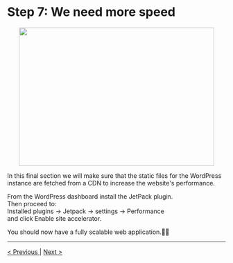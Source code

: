 <h1>Step 7: We need more speed</h1>

<p align="center">
	<img src="https://i.imgur.com/JRyvlte.png" width="450px" height="320px"  />
</p>

<p>
In this final section we will make sure that the static files for the WordPress instance are fetched from a CDN to increase the website's performance.
<br />

From the WordPress dashboard install the JetPack plugin.
<br />
Then proceed to:
<br />
Installed plugins &#8594; Jetpack &#8594; settings &#8594; Performance
<br />
and click Enable site accelerator.
</p>

<p>
You should now have a fully scalable web application.👏👏
</p>

<hr />
<a href="load_balance.md">
&lt; Previous
</a>
|
<a href="terminate.md">
Next  &gt;
</a>
